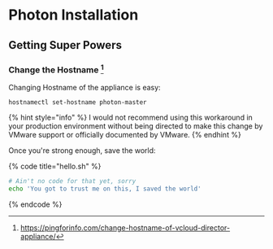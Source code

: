 # Photon Installation

## Getting Super Powers

### Change the Hostname [^1]

Changing Hostname of the appliance is easy:

```
hostnamectl set-hostname photon-master
```

{% hint style="info" %}
 I would not recommend using this workaround in your production environment without being directed to make this change by VMware support or officially documented by VMware.
{% endhint %}

Once you're strong enough, save the world:

{% code title="hello.sh" %}
```bash
# Ain't no code for that yet, sorry
echo 'You got to trust me on this, I saved the world'
```
{% endcode %}



[^1]: https://pingforinfo.com/change-hostname-of-vcloud-director-appliance/
